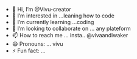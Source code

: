 - 👋 Hi, I’m @Vivu-creator
- 👀 I’m interested in ...leaning how to code
- 🌱 I’m currently learning ...coding
- 💞️ I’m looking to collaborate on ... any plateform
- 📫 How to reach me ... insta.. @vivaandiwaker
- 😄 Pronouns: ... vivu
- ⚡ Fun fact: ... 

<!---
Vivu-creator/Vivu-creator is a ✨ special ✨ repository because its `README.md` (this file) appears on your GitHub profile.
You can click the Preview link to take a look at your changes.
--->
